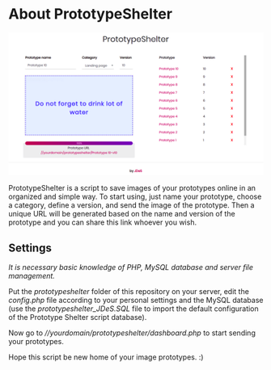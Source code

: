 
# About PrototypeShelter

![Modal window](https://raw.githubusercontent.com/jandeilson/prototypeshelter/master/assets/images/dashboardScreenshot.png)

PrototypeShelter is a script to save images of your prototypes online in an organized and simple way. To start using, just name your prototype, choose a category, define a version, and send the image of the prototype. Then a unique URL will be generated based on the name and version of the prototype and you can share this link whoever you wish.

## Settings

*It is necessary basic knowledge of PHP, MySQL database and server file management.*

Put the *prototypeshelter* folder of this repository on your server, edit the *config.php* file according to your personal settings and the MySQL database (use the *prototypeshelter_JDeS.SQL* file to import the default configuration of the Prototype Shelter script database).

Now go to *//yourdomain/prototypeshelter/dashboard.php* to start sending your prototypes.

Hope this script be new home of your image prototypes. :)